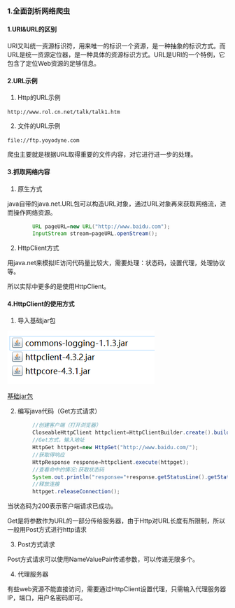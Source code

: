 ### 1.全面剖析网络爬虫    

#### 1.URI&URL的区别  

URI又叫统一资源标识符，用来唯一的标识一个资源，是一种抽象的标识方式。而URL是统一资源定位器，是一种具体的资源标识方式。URL是URI的一个特例，它包含了定位Web资源的足够信息。  

#### 2.URL示例   

1. Http的URL示例   

``http://www.rol.cn.net/talk/talk1.htm``  

2. 文件的URL示例   

``file://ftp.yoyodyne.com``  

爬虫主要就是根据URL取得重要的文件内容，对它进行进一步的处理。   

#### 3.抓取网络内容   

1. 原生方式     

java自带的java.net.URL包可以构造URL对象，通过URL对象再来获取网络流，进而操作网络资源。   

```java
		URL pageURL=new URL("http://www.baidu.com");
		InputStream stream=pageURL.openStream();
```

2. HttpClient方式   

用java.net来模拟IE访问代码量比较大，需要处理：状态码，设置代理，处理协议等。  

所以实际中更多的是使用HttpClient。    

#### 4.HttpClient的使用方式

1. 导入基础jar包  


![](../img/p01.png)   

[基础jar包](../JarPackage/base)   

2. 编写java代码（Get方式请求）     

```java
		//创建客户端（打开浏览器）  
		CloseableHttpClient httpclient=HttpClientBuilder.create().build();
		//Get方式，输入地址
		HttpGet httpget=new HttpGet("http://www.baidu.com/");
		//获取得响应   
		HttpResponse response=httpclient.execute(httpget);
		//查看命中的情况:获取状态码
		System.out.println("response="+response.getStatusLine().getStatusCode());
		//释放连接
		httpget.releaseConnection();
```

当状态码为200表示客户端请求已成功。   

Get是将参数作为URL的一部分传给服务器，由于Http对URL长度有所限制，所以一般用Post方式进行http请求   

3. Post方式请求  

Post方式请求可以使用NameValuePair传递参数，可以传递无限多个。   

4. 代理服务器   

有些web资源不能直接访问，需要通过HttpClient设置代理，只需输入代理服务器IP，端口，用户名密码即可。
